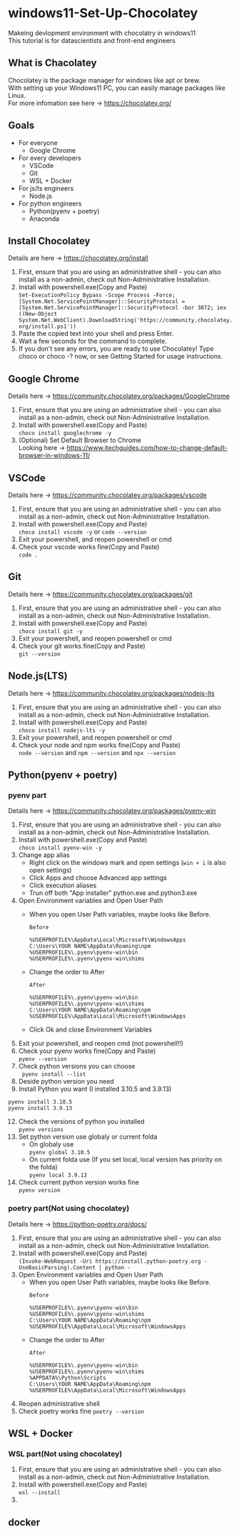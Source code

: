# windows11-Set-Up-Chocolatey
Makeing devlopment environment with chocolatry in windows11  
This tutorial is for datascientists and front-end engineers

## What is Chacolatey
Chocolatey is the package manager for windows like apt or brew.  
With setting up your Windows11 PC, you can easily manage packages like Linux.  
For more infomation see here -> https://chocolatey.org/


## Goals
- For everyone
  - Google Chrome
- For every developers
  - VSCode
  - Git
  - WSL + Docker
- For js/ts engineers
  - Node.js
- For python engineers
  - Python(pyenv + poetry)
  - Anaconda


## Install Chocolatey
Details are here -> https://chocolatey.org/install
1. First, ensure that you are using an administrative shell - you can also install as a non-admin, check out Non-Administrative Installation.
2. Install with powershell.exe(Copy and Paste)  
```Set-ExecutionPolicy Bypass -Scope Process -Force; [System.Net.ServicePointManager]::SecurityProtocol = [System.Net.ServicePointManager]::SecurityProtocol -bor 3072; iex ((New-Object System.Net.WebClient).DownloadString('https://community.chocolatey.org/install.ps1'))```
3. Paste the copied text into your shell and press Enter.
4. Wait a few seconds for the command to complete.
5. If you don't see any errors, you are ready to use Chocolatey! Type choco or choco -? now, or see Getting Started for usage instructions.

## Google Chrome
Details here -> https://community.chocolatey.org/packages/GoogleChrome  
1. First, ensure that you are using an administrative shell - you can also install as a non-admin, check out Non-Administrative Installation.
2. Install with powershell.exe(Copy and Paste)  
```choco install googlechrome -y```
3. (Optional) Set Default Browser to Chrome  
Looking here -> https://www.itechguides.com/how-to-change-default-browser-in-windows-11/

## VSCode
Details here -> https://community.chocolatey.org/packages/vscode  
1. First, ensure that you are using an administrative shell - you can also install as a non-admin, check out Non-Administrative Installation.
2. Install with powershell.exe(Copy and Paste)  
```choco install vscode -y``` or ```code --version```
3. Exit your powershell, and reopen powershell or cmd
4. Check your vscode works fine(Copy and Paste)  
```code .```

## Git
Details here -> https://community.chocolatey.org/packages/git  
1. First, ensure that you are using an administrative shell - you can also install as a non-admin, check out Non-Administrative Installation.
2. Install with powershell.exe(Copy and Paste)  
```choco install git -y```
3. Exit your powershell, and reopen powershell or cmd
4. Check your git works fine(Copy and Paste)  
```git --version```

## Node.js(LTS)
Details here -> https://community.chocolatey.org/packages/nodejs-lts  
1. First, ensure that you are using an administrative shell - you can also install as a non-admin, check out Non-Administrative Installation.  
2. Install with powershell.exe(Copy and Paste)  
```choco install nodejs-lts -y```
3. Exit your powershell, and reopen powershell or cmd
4. Check your node and npm works fine(Copy and Paste)  
```node --version``` and ```npm --version``` and ```npx --version```

## Python(pyenv + poetry)
### pyenv part
Details here -> https://community.chocolatey.org/packages/pyenv-win  
1. First, ensure that you are using an administrative shell - you can also install as a non-admin, check out Non-Administrative Installation.
2. Install with powershell.exe(Copy and Paste)  
```choco install pyenv-win -y```
3. Change app alias
   - Right click on the windows mark and open settings (```win + i``` is also open settings)
   - Click Apps and choose Advanced app settings
   - Click execution aliases
   - Trun off both "App installer" python.exe and python3.exe
4. Open Environment variables and Open User Path
   - When you open User Path variables, maybe looks like Before.
     ```
     Before 
 
     %USERPROFILE%\AppData\Local\Microsoft\WindowsApps
     C:\Users\YOUR NAME\AppData\Roaming\npm
     %USERPROFILE%\.pyenv\pyenv-win\bin
     %USERPROFILE%\.pyenv\pyenv-win\shims
     ```
   - Change the order to After
     ```
     After

     %USERPROFILE%\.pyenv\pyenv-win\bin
     %USERPROFILE%\.pyenv\pyenv-win\shims
     C:\Users\YOUR NAME\AppData\Roaming\npm
     %USERPROFILE%\AppData\Local\Microsoft\WindowsApps
     ```
    
   - Click Ok and close Environment Variables
5. Exit your powershell, and reopen cmd (not powershell!!)
6. Check your pyenv works fine(Copy and Paste)  
```pyenv --version```
7. Check python versions you can choose  
``` pyenv install --list```
8. Deside python version you need
9. Install Python you want (I installed 3.10.5 and 3.9.13)
```
pyenv install 3.10.5
pyenv install 3.9.13
```
12. Check the versions of python you installed  
```pyenv versions```
13. Set python version use globaly or current folda
    - On globaly use  
      ```pyenv global 3.10.5 ```
    - On current folda use (If you set local, local version has priority on the folda)  
     ```pyenv local 3.9.13```
14. Check current python version works fine  
```pyenv version```

### poetry part(Not using chocolatey)
Details here -> https://python-poetry.org/docs/  
1. First, ensure that you are using an administrative shell - you can also install as a non-admin, check out Non-Administrative Installation.
2. Install with powershell.exe(Copy and Paste)  
```(Invoke-WebRequest -Uri https://install.python-poetry.org -UseBasicParsing).Content | python -```
3. Open Environment variables and Open User Path
   - When you open User Path variables, maybe looks like Before.
     ```
     Before

     %USERPROFILE%\.pyenv\pyenv-win\bin
     %USERPROFILE%\.pyenv\pyenv-win\shims
     C:\Users\YOUR NAME\AppData\Roaming\npm
     %USERPROFILE%\AppData\Local\Microsoft\WindowsApps
     ```
   - Change the order to After
     ```
     After

     %USERPROFILE%\.pyenv\pyenv-win\bin
     %USERPROFILE%\.pyenv\pyenv-win\shims
     %APPDATA%\Python\Scripts
     C:\Users\YOUR NAME\AppData\Roaming\npm
     %USERPROFILE%\AppData\Local\Microsoft\WindowsApps
     ```
4. Reopen administrative shell
5. Check poetry works fine
```poetry --version```

## WSL + Docker
### WSL part(Not using chocolatey)
1. First, ensure that you are using an administrative shell - you can also install as a non-admin, check out Non-Administrative Installation.
2. Install with powershell.exe(Copy and Paste)  
```wsl --install```
3. 

## docker 
